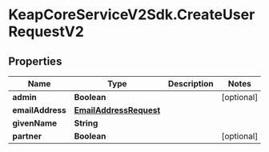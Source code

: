 # KeapCoreServiceV2Sdk.CreateUserRequestV2

## Properties

Name | Type | Description | Notes
------------ | ------------- | ------------- | -------------
**admin** | **Boolean** |  | [optional] 
**emailAddress** | [**EmailAddressRequest**](EmailAddressRequest.md) |  | 
**givenName** | **String** |  | 
**partner** | **Boolean** |  | [optional] 


